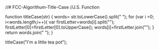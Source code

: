 //# FCC-Algorithum-Title-Case
//J.S. Function 

function titleCase(str) {
  words= str.toLowerCase().split(" ");
  for (var i =0; i<words.length;i++){
    var firstLetter=words[i].split("");
    firstLetter[0]=firstLetter[0].toUpperCase();
    words[i]=firstLetter.join("");
  }
  return words.join(" ");
}

titleCase("I'm a little tea pot");
